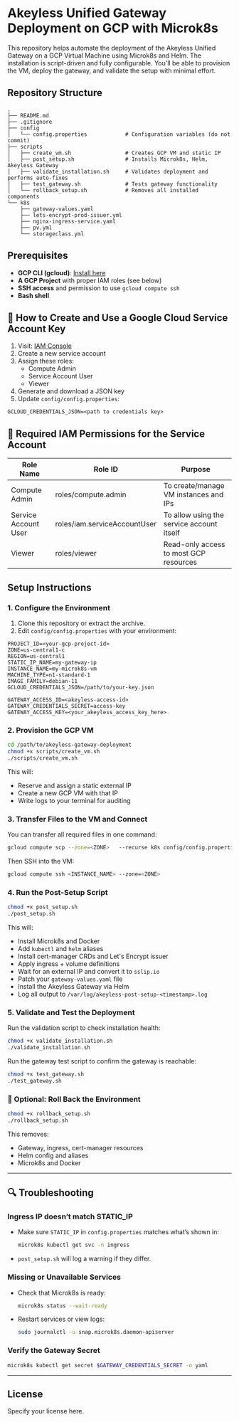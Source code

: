 
# Akeyless Unified Gateway Deployment on GCP with Microk8s

This repository helps automate the deployment of the Akeyless Unified Gateway on a GCP Virtual Machine using Microk8s and Helm. The installation is script-driven and fully configurable. You'll be able to provision the VM, deploy the gateway, and validate the setup with minimal effort.

## Repository Structure

```
.
├── README.md
├── .gitignore
├── config
│   └── config.properties            # Configuration variables (do not commit)
├── scripts
│   ├── create_vm.sh                 # Creates GCP VM and static IP
│   ├── post_setup.sh                # Installs Microk8s, Helm, Akeyless Gateway
│   ├── validate_installation.sh     # Validates deployment and performs auto-fixes
│   ├── test_gateway.sh              # Tests gateway functionality
│   └── rollback_setup.sh            # Removes all installed components
└── k8s
    ├── gateway-values.yaml
    ├── lets-encrypt-prod-issuer.yml
    ├── nginx-ingress-service.yaml
    ├── pv.yml
    └── storageclass.yml
```

## Prerequisites

- **GCP CLI (gcloud)**: [Install here](https://cloud.google.com/sdk)
- **A GCP Project** with proper IAM roles (see below)
- **SSH access** and permission to use `gcloud compute ssh`
- **Bash shell**

## 🔐 How to Create and Use a Google Cloud Service Account Key

1. Visit: [IAM Console](https://console.cloud.google.com/iam-admin/serviceaccounts)
2. Create a new service account
3. Assign these roles:
   - Compute Admin
   - Service Account User
   - Viewer
4. Generate and download a JSON key
5. Update `config/config.properties`:

```properties
GCLOUD_CREDENTIALS_JSON=<path to credentials key>
```

## 🔐 Required IAM Permissions for the Service Account

| Role Name            | Role ID                      | Purpose                                       |
|----------------------|------------------------------|-----------------------------------------------|
| Compute Admin        | roles/compute.admin          | To create/manage VM instances and IPs         |
| Service Account User | roles/iam.serviceAccountUser | To allow using the service account itself     |
| Viewer               | roles/viewer                 | Read-only access to most GCP resources        |

## Setup Instructions

### 1. Configure the Environment

1. Clone this repository or extract the archive.
2. Edit `config/config.properties` with your environment:

```properties
PROJECT_ID=<your-gcp-project-id>
ZONE=us-central1-c
REGION=us-central1
STATIC_IP_NAME=my-gateway-ip
INSTANCE_NAME=my-microk8s-vm
MACHINE_TYPE=n1-standard-1
IMAGE_FAMILY=debian-11
GCLOUD_CREDENTIALS_JSON=/path/to/your-key.json

GATEWAY_ACCESS_ID=<akeyless-access-id>
GATEWAY_CREDENTIALS_SECRET=access-key
GATEWAY_ACCESS_KEY=<your_akeyless_access_key_here>
```

### 2. Provision the GCP VM

```bash
cd /path/to/akeyless-gateway-deployment
chmod +x scripts/create_vm.sh
./scripts/create_vm.sh
```

This will:
- Reserve and assign a static external IP
- Create a new GCP VM with that IP
- Write logs to your terminal for auditing

### 3. Transfer Files to the VM and Connect

You can transfer all required files in one command:

```bash
gcloud compute scp --zone=<ZONE>   --recurse k8s config/config.properties scripts/post_setup.sh scripts/test_gateway.sh   scripts/validate_installation.sh scripts/rollback_setup.sh <INSTANCE_NAME>:~
```

Then SSH into the VM:

```bash
gcloud compute ssh <INSTANCE_NAME> --zone=<ZONE>
```

### 4. Run the Post-Setup Script

```bash
chmod +x post_setup.sh
./post_setup.sh
```

This will:
- Install Microk8s and Docker
- Add `kubectl` and `helm` aliases
- Install cert-manager CRDs and Let's Encrypt issuer
- Apply ingress + volume definitions
- Wait for an external IP and convert it to `sslip.io`
- Patch your `gateway-values.yaml` file
- Install the Akeyless Gateway via Helm
- Log all output to `/var/log/akeyless-post-setup-<timestamp>.log`

### 5. Validate and Test the Deployment

Run the validation script to check installation health:

```bash
chmod +x validate_installation.sh
./validate_installation.sh
```

Run the gateway test script to confirm the gateway is reachable:

```bash
chmod +x test_gateway.sh
./test_gateway.sh
```

### 🔄 Optional: Roll Back the Environment

```bash
chmod +x rollback_setup.sh
./rollback_setup.sh
```

This removes:
- Gateway, ingress, cert-manager resources
- Helm config and aliases
- Microk8s and Docker

---

## 🔍 Troubleshooting

### Ingress IP doesn’t match STATIC_IP
- Make sure `STATIC_IP` in `config.properties` matches what’s shown in:
  ```bash
  microk8s kubectl get svc -n ingress
  ```
- `post_setup.sh` will log a warning if they differ.

### Missing or Unavailable Services
- Check that Microk8s is ready:
  ```bash
  microk8s status --wait-ready
  ```
- Restart services or view logs:
  ```bash
  sudo journalctl -u snap.microk8s.daemon-apiserver
  ```

### Verify the Gateway Secret
```bash
microk8s kubectl get secret $GATEWAY_CREDENTIALS_SECRET -o yaml
```

---

## License
Specify your license here.
